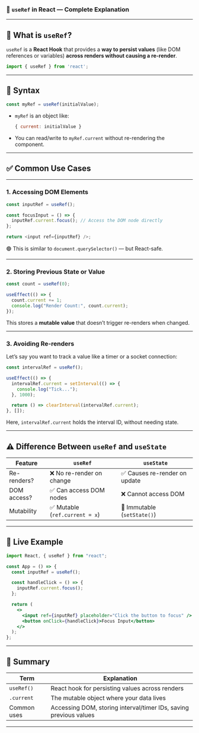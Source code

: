 ### 🧠 `useRef` in React — Complete Explanation

---

## 🔷 What is `useRef`?

`useRef` is a **React Hook** that provides a **way to persist values** (like DOM references or variables) **across renders without causing a re-render**.

```js
import { useRef } from 'react';
```

---

## 🧩 Syntax

```js
const myRef = useRef(initialValue);
```

* `myRef` is an object like:

  ```js
  { current: initialValue }
  ```
* You can read/write to `myRef.current` without re-rendering the component.

---

## ✅ Common Use Cases

---

### 1. **Accessing DOM Elements**

```js
const inputRef = useRef();

const focusInput = () => {
  inputRef.current.focus(); // Access the DOM node directly
};

return <input ref={inputRef} />;
```

🟢 This is similar to `document.querySelector()` — but React-safe.

---

### 2. **Storing Previous State or Value**

```js
const count = useRef(0);

useEffect(() => {
  count.current += 1;
  console.log("Render Count:", count.current);
});
```

This stores a **mutable value** that doesn’t trigger re-renders when changed.

---

### 3. **Avoiding Re-renders**

Let’s say you want to track a value like a timer or a socket connection:

```js
const intervalRef = useRef();

useEffect(() => {
  intervalRef.current = setInterval(() => {
    console.log("Tick...");
  }, 1000);

  return () => clearInterval(intervalRef.current);
}, []);
```

Here, `intervalRef.current` holds the interval ID, without needing state.

---

## ⚠️ Difference Between `useRef` and `useState`

| Feature     | `useRef`                      | `useState`                   |
| ----------- | ----------------------------- | ---------------------------- |
| Re-renders? | ❌ No re-render on change      | ✅ Causes re-render on update |
| DOM access? | ✅ Can access DOM nodes        | ❌ Cannot access DOM          |
| Mutability  | ✅ Mutable (`ref.current = x`) | 🔁 Immutable (`setState()`)  |

---

## 🔄 Live Example

```jsx
import React, { useRef } from "react";

const App = () => {
  const inputRef = useRef();

  const handleClick = () => {
    inputRef.current.focus();
  };

  return (
    <>
      <input ref={inputRef} placeholder="Click the button to focus" />
      <button onClick={handleClick}>Focus Input</button>
    </>
  );
};
```

---

## 🧠 Summary

| Term        | Explanation                                                       |
| ----------- | ----------------------------------------------------------------- |
| `useRef()`  | React hook for persisting values across renders                   |
| `.current`  | The mutable object where your data lives                          |
| Common uses | Accessing DOM, storing interval/timer IDs, saving previous values |

---
